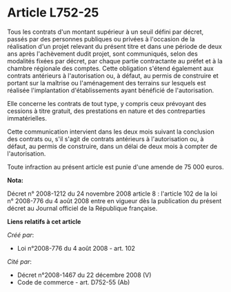 # Article L752-25

Tous les contrats d'un montant supérieur à un seuil défini par décret, passés par des personnes publiques ou privées à
l'occasion de la réalisation d'un projet relevant du présent titre et dans une période de deux ans après l'achèvement dudit
projet, sont communiqués, selon des modalités fixées par décret, par chaque partie contractante au préfet et à la chambre
régionale des comptes. Cette obligation s'étend également aux contrats antérieurs à l'autorisation ou, à défaut, au permis de
construire et portant sur la maîtrise ou l'aménagement des terrains sur lesquels est réalisée l'implantation d'établissements
ayant bénéficié de l'autorisation. 

Elle concerne les contrats de tout type, y compris ceux prévoyant des cessions à titre gratuit, des prestations en nature et
des contreparties immatérielles. 

Cette communication intervient dans les deux mois suivant la conclusion des contrats ou, s'il s'agit de contrats antérieurs à
l'autorisation ou, à défaut, au permis de construire, dans un délai de deux mois à compter de l'autorisation. 

Toute infraction au présent article est punie d'une amende de 75 000 euros.

**Nota:**

Décret n° 2008-1212 du 24 novembre 2008 article 8 : l'article 102 de la loi n° 2008-776 du 4 août 2008 entre en vigueur dès
la publication du présent décret au Journal officiel de la République française.

**Liens relatifs à cet article**

_Créé par_:

  - Loi n°2008-776 du 4 août 2008 - art. 102

_Cité par_:

  - Décret n°2008-1467 du 22 décembre 2008 (V)
  - Code de commerce - art. D752-55 (Ab)
